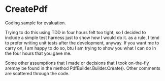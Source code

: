 # CreatePdf

Coding sample for evaluation.

Trying to do this using TDD in four hours felt too tight, so I decided to include a simple test harness just to show how I would do it. as a rule, I tend to prefer writing unit tests after the development, anyway. If you want me to carry on, I am happy to do so, btu I am trying to show you what I can do in the four hours that you gave me.

Some other assumptions that I made or decisions that I took on-the-fly aremay be found in the method PdfBuilder.Builder.Create(). Other comments are scattered through the code.